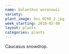 ```yaml
---
name: Galanthus woronowii
variety: 
plant_image: dsc_0298_2.jpg
week_starting: 2018-02-08
layout: plants 
categories: plants 
---
```

Caucasus snowdrop.